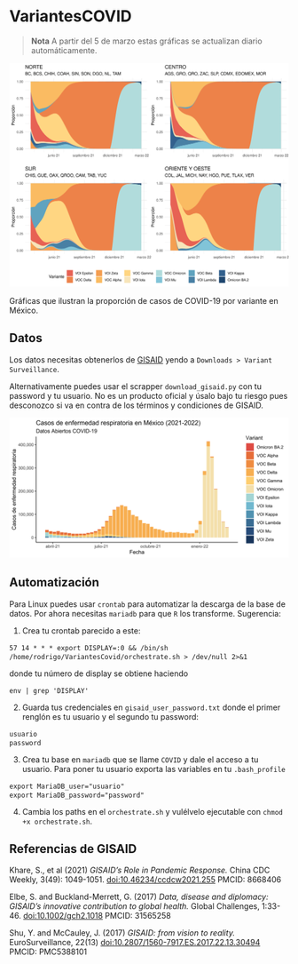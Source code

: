 # VariantesCOVID

> **Nota** A partir del 5 de marzo estas gráficas se actualizan diario automáticamente. 

![Variantes por región en México dividido en Norte, Sur, Centro y la combinación de Oriente + Oeste](images/Regiones_variantes.png)

Gráficas que ilustran la proporción de casos de COVID-19 por variante en México. 

## Datos

Los datos necesitas obtenerlos de [GISAID](https://www.gisaid.org/) yendo a `Downloads > Variant Surveillance`. 

Alternativamente puedes usar el scrapper `download_gisaid.py` con tu password y tu usuario. No es un producto oficial y úsalo bajo tu riesgo pues desconozco si va en contra de los términos y condiciones de GISAID.

![Variantes de COVID Nacional](images/barplot.png)

## Automatización

Para Linux puedes usar `crontab` para automatizar la descarga de la base de datos. Por ahora necesitas `mariadb` para que `R` los transforme. Sugerencia: 

1. Crea tu crontab parecido a este:

```{bash} 
57 14 * * * export DISPLAY=:0 && /bin/sh /home/rodrigo/VariantesCovid/orchestrate.sh > /dev/null 2>&1
```

donde tu número de display se obtiene haciendo

```{bash}
env | grep 'DISPLAY'
```

2. Guarda tus credenciales en `gisaid_user_password.txt` donde el primer renglón es tu usuario y el segundo tu password:

```{bash}
usuario
password
```

3. Crea tu base en `mariadb` que se llame `COVID` y dale el acceso a tu usuario. Para poner tu usuario exporta las variables en tu `.bash_profile` 

```{bash}
export MariaDB_user="usuario"
export MariaDB_password="password"
```

4. Cambia los paths en el `orchestrate.sh` y vulélvelo ejecutable con `chmod +x orchestrate.sh`.

## Referencias de GISAID

Khare, S., et al (2021) _GISAID’s Role in Pandemic Response._ China CDC Weekly, 3(49): 1049-1051. [doi:10.46234/ccdcw2021.255](doi:10.46234/ccdcw2021.255)  PMCID: 8668406

Elbe, S. and Buckland-Merrett, G. (2017) _Data, disease and diplomacy: GISAID’s innovative contribution to global health._ Global Challenges, 1:33-46. [doi:10.1002/gch2.1018](doi:10.1002/gch2.1018)  PMCID: 31565258

Shu, Y. and McCauley, J. (2017)  _GISAID: from vision to reality._ EuroSurveillance, 22(13) [doi:10.2807/1560-7917.ES.2017.22.13.30494](doi:10.2807/1560-7917.ES.2017.22.13.30494)  PMCID: PMC5388101